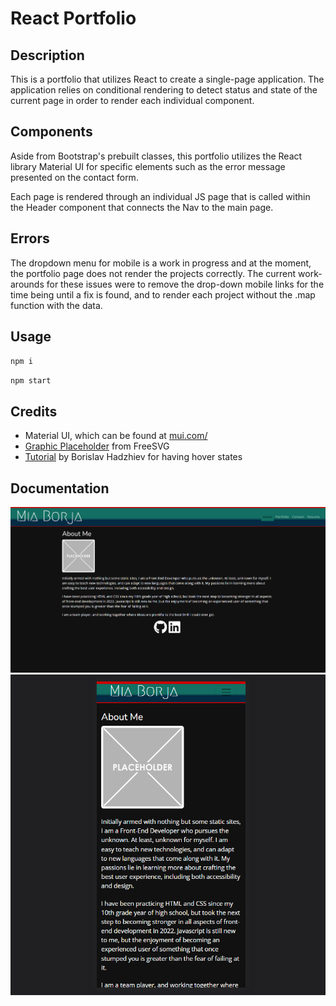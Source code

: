 # React Portfolio

## Description

This is a portfolio that utilizes React to create a single-page application. The application relies on conditional rendering to detect status and state of the current page in order to render each individual component.

## Components

Aside from Bootstrap's prebuilt classes, this portfolio utilizes the React library Material UI for specific elements such as the error message presented on the contact form.

Each page is rendered through an individual JS page that is called within the Header component that connects the Nav to the main page.

## Errors

The dropdown menu for mobile is a work in progress and at the moment, the portfolio page does not render the projects correctly. The current work-arounds for these issues were to remove the drop-down mobile links for the time being until a fix is found, and to render each project without the .map function with the data.

## Usage

`npm i`

`npm start`

## Credits

* Material UI, which can be found at [mui.com/](https://mui.com/)
* [Graphic Placeholder](https://freesvg.org/graphic-placeholder) from FreeSVG
* [Tutorial](https://bobbyhadz.com/blog/react-on-hover-show-text) by Borislav Hadzhiev for having hover states

## Documentation

![Screenshot of the portfolio site's About page](./images/portfolioss.png)
![Screenshot of the mobile portfolio page](./images/portfoliossmobile.png)